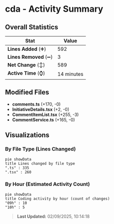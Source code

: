 # cda - Activity Summary 

## Overall Statistics

| Stat                   | Value                                                             |
| ---------------------- | ----------------------------------------------------------------- |
| **Lines Added** (➕)   | 592                                          |
| **Lines Removed** (➖) | 3                                        |
| **Net Change** (↕)    | 589                |
| **Active Time** (⌚)   | 14 minutes |


## Modified Files
- **comments.ts** (+170, -0)
- **InitiativeDetails.tsx** (+2, -0)
- **CommentItemList.tsx** (+255, -3)
- **CommentService.ts** (+165, -0)

## Visualizations

### By File Type (Lines Changed)

```mermaid
pie showData
title Lines changed by file type
".ts" : 335
".tsx" : 260
```

### By Hour (Estimated Activity Count)

```mermaid
pie showData
title Coding activity by hour (count of changes)
"09h" : 10
"10h" : 5
```


> **Last Updated:** 02/09/2025, 10:14:18